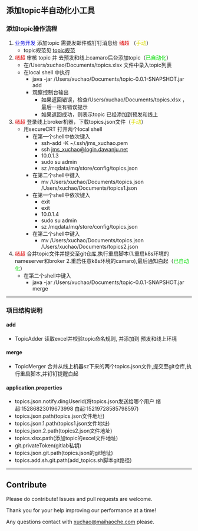 ## 添加topic半自动化小工具

### 添加topic操作流程

1. <font color="#0000dd">业务开发</font> 添加topic 需要发邮件或钉钉消息给 <font color="#dd0000">绪超</font> （<font color="#dddd00">手动</font>）
   - topic规范见 [topic规范](https://cf.dawanju.net/pages/viewpage.action?pageId=15271227)
2. <font color="#dd0000">绪超</font> 审核 topic 并 去预发和线上camaro后台添加topic（<font color="#00dd00">已自动化</font>）   
   - 在/Users/xuchao/Documents/topics.xlsx 文件中录入topic列表   
   - 在local shell 中执行   
      - java -jar /Users/xuchao/Documents/topic-0.0.1-SNAPSHOT.jar add
      - 观察控制台输出
         - 如果返回错误，检查/Users/xuchao/Documents/topics.xlsx ，最后一栏有错误提示
         - 如果返回成功，则表示topic 已经添加到预发和线上
3. <font color="#dd0000">绪超</font> 登录线上broker机器，下载topics.json文件（<font color="#dddd00">手动</font>）
   - 用secureCRT 打开两个local shell
      - 在第一个shell中依次键入
         - ssh-add -K ~/.ssh/jms_xuchao.pem
         - ssh jms_xuchao@login.dawanju.net
         - 10.0.1.3
         - sudo su admin
         - sz /mqdata/mq/store/config/topics.json
      - 在第二个shell中键入
         - mv /Users/xuchao/Documents/topics.json /Users/xuchao/Documents/topics1.json
      - 在第一个shell中依次键入
         - exit
         - exit
         - 10.0.1.4
         - sudo su admin
         - sz /mqdata/mq/store/config/topics.json
      - 在第二个shell中键入
         - mv /Users/xuchao/Documents/topics.json /Users/xuchao/Documents/topics2.json
4. <font color="#dd0000">绪超</font> 合并topic文件并提交至git仓库,执行重启脚本(1.重启k8s环境的 nameserver和broker 2.重启任意k8s环境的camaro),最后通知白起（<font color="#00dd00">已自动化</font>）
   - 在第二个shell中键入
      - java -jar /Users/xuchao/Documents/topic-0.0.1-SNAPSHOT.jar merge

---
### 项目结构说明

#### add
- TopicAdder 读取excel并校验topic命名规则, 并添加到 预发和线上环境

#### merge
- TopicMerger 合并从线上机器sz下来的两个topics.json文件,提交至git仓库,执行重启脚本,并钉钉提醒白起

#### application.properties
- topics.json.notify.dingUserId(将topics.json发送给哪个用户 绪超:15286823019673998  白起:15219728585798597)
- topics.json.path(topics.json文件地址)
- topics.json.1.path(topics1.json文件地址)
- topics.json.2.path(topics2.json文件地址)
- topics.xlsx.path(添加topic的excel文件地址)
- git.privateToken(gitlab私钥)
- topics.json.git.path(topics.json的git地址)
- topics.add.sh.git.path(add_topics.sh脚本git路径)
---

## Contribute

Please do contribute! Issues and pull requests are welcome.

Thank you for your help improving our performance at a time!

Any questions contact with xuchao@maihaoche.com please.
